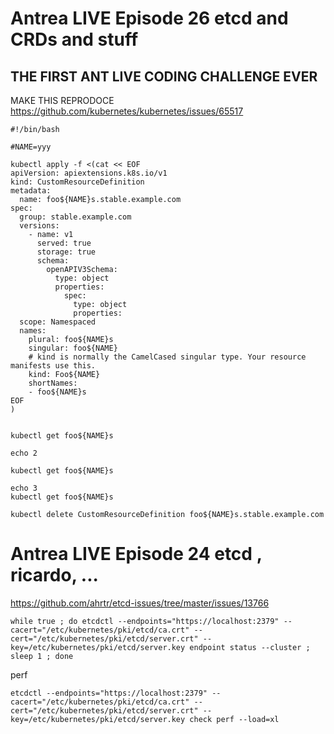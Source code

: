
# Antrea LIVE Episode 26 etcd and CRDs and stuff


## THE FIRST ANT LIVE CODING CHALLENGE EVER

MAKE THIS REPRODOCE https://github.com/kubernetes/kubernetes/issues/65517 
```
#!/bin/bash

#NAME=yyy

kubectl apply -f <(cat << EOF
apiVersion: apiextensions.k8s.io/v1
kind: CustomResourceDefinition
metadata:
  name: foo${NAME}s.stable.example.com
spec:
  group: stable.example.com
  versions:
    - name: v1
      served: true
      storage: true
      schema:
        openAPIV3Schema:
          type: object
          properties:
            spec:
              type: object
              properties:
  scope: Namespaced
  names:
    plural: foo${NAME}s
    singular: foo${NAME}
    # kind is normally the CamelCased singular type. Your resource manifests use this.
    kind: Foo${NAME}
    shortNames:
    - foo${NAME}s
EOF
)


kubectl get foo${NAME}s

echo 2

kubectl get foo${NAME}s

echo 3
kubectl get foo${NAME}s

kubectl delete CustomResourceDefinition foo${NAME}s.stable.example.com
```



# Antrea LIVE Episode 24 etcd , ricardo, ...

https://github.com/ahrtr/etcd-issues/tree/master/issues/13766

```
while true ; do etcdctl --endpoints="https://localhost:2379" --cacert="/etc/kubernetes/pki/etcd/ca.crt" --cert="/etc/kubernetes/pki/etcd/server.crt" --key=/etc/kubernetes/pki/etcd/server.key endpoint status --cluster ; sleep 1 ; done
```

perf

```
etcdctl --endpoints="https://localhost:2379" --cacert="/etc/kubernetes/pki/etcd/ca.crt" --cert="/etc/kubernetes/pki/etcd/server.crt" --key=/etc/kubernetes/pki/etcd/server.key check perf --load=xl
```
